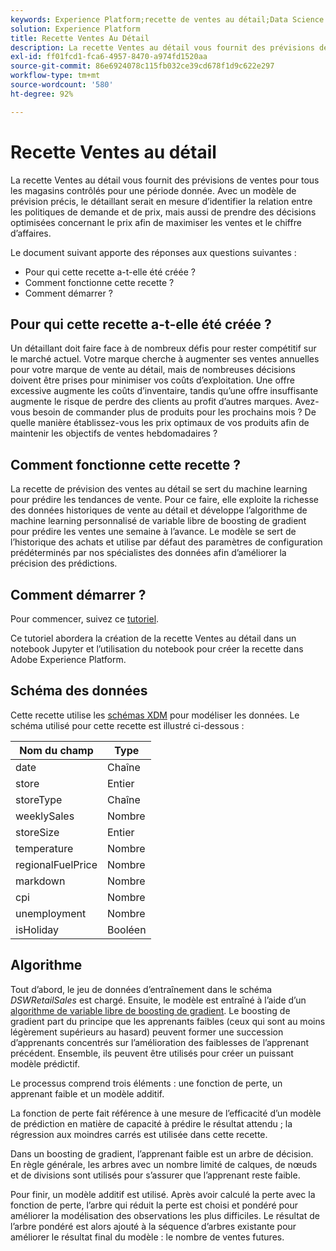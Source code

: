 ```yaml
---
keywords: Experience Platform;recette de ventes au détail;Data Science Workspace;rubriques les plus consultées;recettes;recette de précréation
solution: Experience Platform
title: Recette Ventes Au Détail
description: La recette Ventes au détail vous fournit des prévisions de ventes pour tous les magasins contrôlés pour une période donnée. Avec un modèle de prévision précis, le détaillant serait en mesure d’identifier la relation entre les politiques de demande et de prix, mais aussi de prendre des décisions optimisées concernant le prix afin de maximiser les ventes et le chiffre d’affaires.
exl-id: ff01fcd1-fca6-4957-8470-a974fd1520aa
source-git-commit: 86e6924078c115fb032ce39cd678f1d9c622e297
workflow-type: tm+mt
source-wordcount: '580'
ht-degree: 92%

---
```


# Recette Ventes au détail

La recette Ventes au détail vous fournit des prévisions de ventes pour tous les magasins contrôlés pour une période donnée. Avec un modèle de prévision précis, le détaillant serait en mesure d’identifier la relation entre les politiques de demande et de prix, mais aussi de prendre des décisions optimisées concernant le prix afin de maximiser les ventes et le chiffre d’affaires.

Le document suivant apporte des réponses aux questions suivantes :
* Pour qui cette recette a-t-elle été créée ?
* Comment fonctionne cette recette ?
* Comment démarrer ?

## Pour qui cette recette a-t-elle été créée ?

Un détaillant doit faire face à de nombreux défis pour rester compétitif sur le marché actuel. Votre marque cherche à augmenter ses ventes annuelles pour votre marque de vente au détail, mais de nombreuses décisions doivent être prises pour minimiser vos coûts d’exploitation. Une offre excessive augmente les coûts d’inventaire, tandis qu’une offre insuffisante augmente le risque de perdre des clients au profit d’autres marques. Avez-vous besoin de commander plus de produits pour les prochains mois ? De quelle manière établissez-vous les prix optimaux de vos produits afin de maintenir les objectifs de ventes hebdomadaires ?

## Comment fonctionne cette recette ?

La recette de prévision des ventes au détail se sert du machine learning pour prédire les tendances de vente. Pour ce faire, elle exploite la richesse des données historiques de vente au détail et développe l’algorithme de machine learning personnalisé de variable libre de boosting de gradient pour prédire les ventes une semaine à l’avance. Le modèle se sert de l’historique des achats et utilise par défaut des paramètres de configuration prédéterminés par nos spécialistes des données afin d’améliorer la précision des prédictions.

## Comment démarrer ?

Pour commencer, suivez ce [tutoriel](../jupyterlab/create-a-model.md).

Ce tutoriel abordera la création de la recette Ventes au détail dans un notebook Jupyter et l’utilisation du notebook pour créer la recette dans Adobe Experience Platform.

## Schéma des données

Cette recette utilise les [schémas XDM](../../xdm/schema/field-dictionary.md) pour modéliser les données. Le schéma utilisé pour cette recette est illustré ci-dessous :

| Nom du champ | Type |
| --- | --- |
| date | Chaîne |
| store | Entier |
| storeType | Chaîne |
| weeklySales | Nombre |
| storeSize | Entier |
| temperature | Nombre |
| regionalFuelPrice | Nombre |
| markdown | Nombre |
| cpi | Nombre |
| unemployment | Nombre |
| isHoliday | Booléen |


## Algorithme

Tout d’abord, le jeu de données d’entraînement dans le schéma *DSWRetailSales* est chargé. Ensuite, le modèle est entraîné à l’aide d’un [algorithme de variable libre de boosting de gradient](https://scikit-learn.org/stable/modules/generated/sklearn.ensemble.GradientBoostingRegressor.html). Le boosting de gradient part du principe que les apprenants faibles (ceux qui sont au moins légèrement supérieurs au hasard) peuvent former une succession d’apprenants concentrés sur l’amélioration des faiblesses de l’apprenant précédent. Ensemble, ils peuvent être utilisés pour créer un puissant modèle prédictif.

Le processus comprend trois éléments : une fonction de perte, un apprenant faible et un modèle additif.

La fonction de perte fait référence à une mesure de l’efficacité d’un modèle de prédiction en matière de capacité à prédire le résultat attendu ; la régression aux moindres carrés est utilisée dans cette recette.

Dans un boosting de gradient, l’apprenant faible est un arbre de décision. En règle générale, les arbres avec un nombre limité de calques, de nœuds et de divisions sont utilisés pour s’assurer que l’apprenant reste faible.

Pour finir, un modèle additif est utilisé. Après avoir calculé la perte avec la fonction de perte, l’arbre qui réduit la perte est choisi et pondéré pour améliorer la modélisation des observations les plus difficiles. Le résultat de l’arbre pondéré est alors ajouté à la séquence d’arbres existante pour améliorer le résultat final du modèle : le nombre de ventes futures.
